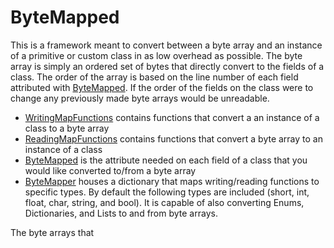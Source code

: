 # ByteMapped

This is a framework meant to convert between a byte array and an instance of a primitive or custom class in as low overhead as possible. The byte array is simply an ordered set of bytes that directly convert to the fields of a class. The order of the array is based on the line number of each field attributed with [ByteMapped](). If the order of the fields on the class were to change any previously made byte arrays would be unreadable.

* [WritingMapFunctions]() contains functions that convert a an instance of a class to a byte array
* [ReadingMapFunctions]() contains functions that convert a byte array to an instance of a class
* [ByteMapped]() is the attribute needed on each field of a class that you would like converted to/from a byte array
* [ByteMapper]() houses a dictionary that maps writing/reading functions to specific types. By default the following types are included (short, int, float, char, string, and bool). It is capable of also converting Enums, Dictionaries, and Lists to and from byte arrays.

The byte arrays that 

